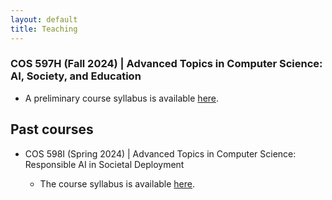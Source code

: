 ```yaml
---
layout: default
title: Teaching
---
```



### COS 597H (Fall 2024) | Advanced Topics in Computer Science: AI, Society, and Education

- A preliminary course syllabus is available [here](https://docs.google.com/document/d/1H7IEZVMuZu-t_v2yyiMbcgcgph01356EVtmeFKfeTvM/edit?usp=sharing).

## Past courses
- COS 598I (Spring 2024) | Advanced Topics in Computer Science: Responsible AI in Societal Deployment  

  - The course syllabus is available [here](https://docs.google.com/document/d/1rDF5eSKb55HxaPPHH_ukcsmEgkrTG2rC6KbcWxSkerU/edit?usp=sharing).
